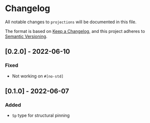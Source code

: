 # Changelog
All notable changes to `projections` will be documented in this file.

The format is based on [Keep a Changelog](https://keepachangelog.com/en/1.0.0/),
and this project adheres to [Semantic Versioning](https://jeronlau.tk/semver/).

## [0.2.0] - 2022-06-10
### Fixed
 - Not working on `#[no-std]`

## [0.1.0] - 2022-06-07
### Added
 - `Sp` type for structural pinning
